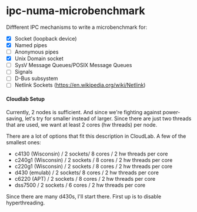 # ipc-numa-microbenchmark

Diffferent IPC mechanisms to write a microbenchmark for:
- [x] Socket (loopback device)
- [x] Named pipes
- [ ] Anonymous pipes
- [x] Unix Domain socket
- [ ] SysV Message Queues/POSIX Message Queues
- [ ] Signals
- [ ] D-Bus subsystem
- [ ] Netlink Sockets (https://en.wikipedia.org/wiki/Netlink)

#### Cloudlab Setup

Currently, 2 nodes is sufficient. And since we're fighting against power-saving, let's try for smaller instead of larger.
Since there are just two threads that are used, we want at least 2 cores (hw threads) per node.

There are a lot of options that fit this description in CloudLab. A few of the smallest ones:
* c4130 (Wisconsin) / 2 sockets/ 8 cores / 2 hw threads per core
* c240g1 (Wisconsin) / 2 sockets / 8 cores / 2 hw threads per core
* c220g1 (Wisconsin) / 2 sockets / 8 cores / 2 hw threads per core
* d430 (emulab) / 2 sockets/ 8 cores / 2 hw threads per core
* c6220 (APT) / 2 sockets / 8 cores / 2 hw threads per core
* dss7500 / 2 sockets / 6 cores / 2 hw threads per core

Since there are many d430s, I'll start there. First up is to disable hyperthreading.

